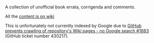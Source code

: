 A collection of unofficial book errata, corrigenda and comments.

All the [content is on wiki](../../wiki)

This is unfortunately not currently indexed by Google due to [GitHub prevents crawling of repository's Wiki pages - no Google search #1683](https://github.com/isaacs/github/issues/1683) (GitHub ticket number 430217).
